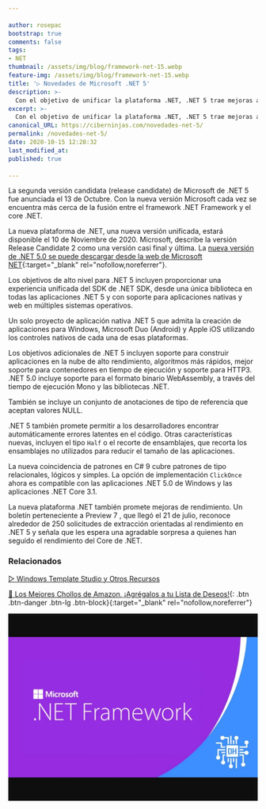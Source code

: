```yaml
---

author: rosepac
bootstrap: true
comments: false
tags:
- NET
thumbnail: /assets/img/blog/framework-net-15.webp
feature-img: /assets/img/blog/framework-net-15.webp
title: '▷ Novedades de Microsoft .NET 5'
description: >-
  Con el objetivo de unificar la plataforma .NET, .NET 5 trae mejoras a la calidad del código RyuJIT, recolección de basura y serialización JSON, para empezar.
excerpt: >-
  Con el objetivo de unificar la plataforma .NET, .NET 5 trae mejoras a la calidad del código RyuJIT, recolección de basura y serialización JSON, para empezar.
canonical_URL: https://ciberninjas.com/novedades-net-5/
permalink: /novedades-net-5/
date: 2020-10-15 12:28:32
last_modified_at: 
published: true

---
```


La segunda versión candidata (release candidate) de Microsoft de .NET 5 fue anunciada el 13 de Octubre. Con la nueva versión Microsoft cada vez se encuentra más cerca de la fusión entre el framework .NET Framework y el core .NET.

La nueva plataforma de .NET, una nueva versión unificada, estará disponible el 10 de Noviembre de 2020. Microsoft, describe la versión Release Candidate 2 como una versión casi final y última. La [nueva versión de .NET 5.0 se puede descargar desde la web de Microsoft NET](https://dotnet.microsoft.com/download/dotnet/5.0){:target="_blank" rel="nofollow,noreferrer"}.

Los objetivos de alto nivel para .NET 5 incluyen proporcionar una experiencia unificada del SDK de .NET SDK, desde una única biblioteca en todas las aplicaciones .NET 5 y con soporte para aplicaciones nativas y web en múltiples sistemas operativos.

Un solo proyecto de aplicación nativa .NET 5 que admita la creación de aplicaciones para Windows, Microsoft Duo (Android) y Apple iOS utilizando los controles nativos de cada una de esas plataformas.

Los objetivos adicionales de .NET 5 incluyen soporte para construir aplicaciones en la nube de alto rendimiento, algoritmos más rápidos, mejor soporte para contenedores en tiempo de ejecución y soporte para HTTP3. .NET 5.0 incluye soporte para el formato binario WebAssembly, a través del tiempo de ejecución Mono y las bibliotecas .NET.

También se incluye un conjunto de anotaciones de tipo de referencia que aceptan valores NULL.

.NET 5 también promete permitir a los desarrolladores encontrar automáticamente errores latentes en el código. Otras características nuevas, incluyen el tipo `Half` o el recorte de ensamblajes, que recorta los ensamblajes no utilizados para reducir el tamaño de las aplicaciones.

La nueva coincidencia de patrones en C# 9 cubre patrones de tipo relacionales, lógicos y simples. La opción de implementación `ClickOnce` ahora es compatible con las aplicaciones .NET 5.0 de Windows y las aplicaciones .NET Core 3.1.

La nueva plataforma .NET también promete mejoras de rendimiento. Un boletín perteneciente a Preview 7 , que llegó el 21 de julio, reconoce alrededor de 250 solicitudes de extracción orientadas al rendimiento en .NET 5  y señala que les espera una agradable sorpresa a quienes han seguido el rendimiento del Core de .NET.

### **Relacionados** <!-- omit in toc -->

[▷ Windows Template Studio y Otros Recursos](https://ciberninjas.com/windows-template-studio-recursos-para-aplicaciones-con-xaml-net/)

[🛒 Los Mejores Chollos de Amazon, ¡Agrégalos a tu Lista de Deseos!](/amazon/ "Los Mejores Chollos de Amazon, Ofertas Flash, Black Monday y Amazon Prime Day"){: .btn .btn-danger .btn-lg .btn-block}{:target="_blank" rel="nofollow,noreferrer"}

![Con el objetivo de unificar la plataforma .NET, .NET 5 trae mejoras a la calidad del código RyuJIT, recolección de basura y serialización JSON, para empezar.](/assets/img/blog/framework-net-15.webp "Con el objetivo de unificar la plataforma NET, NET 5 trae mejoras a la calidad del código RyuJIT, recolección de basura y serialización JSON, para empezar.")